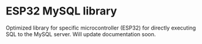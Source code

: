 # ESP32 MySQL library
Optimized library for specific microcontroller (ESP32) for directly executing SQL to the MySQL server.
Will update documentation soon.
